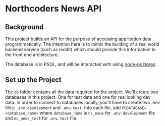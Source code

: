 # Northcoders News API

## Background

This project builds an API for the purpose of accessing application data programmatically. The intention here is to mimic the building of a real world backend service (such as reddit) which should provide this information to the front end architecture.

The database is in PSQL, and will be interacted with using [node-postgres](https://node-postgres.com/).

## Set up the Project
The `db` folder contains all the data required for the project. We'll create two databases in this project. One for test data and one for real looking dev data. In order to connect to databases locally, you'll have to create two .env files: `.env.development` and `.env.test`. Into each file, add `PGDATABASE=<database_name>` where `database_name` is `nc_news` for `.env.development` file and `nc_news_test` for `.env.test` file. 